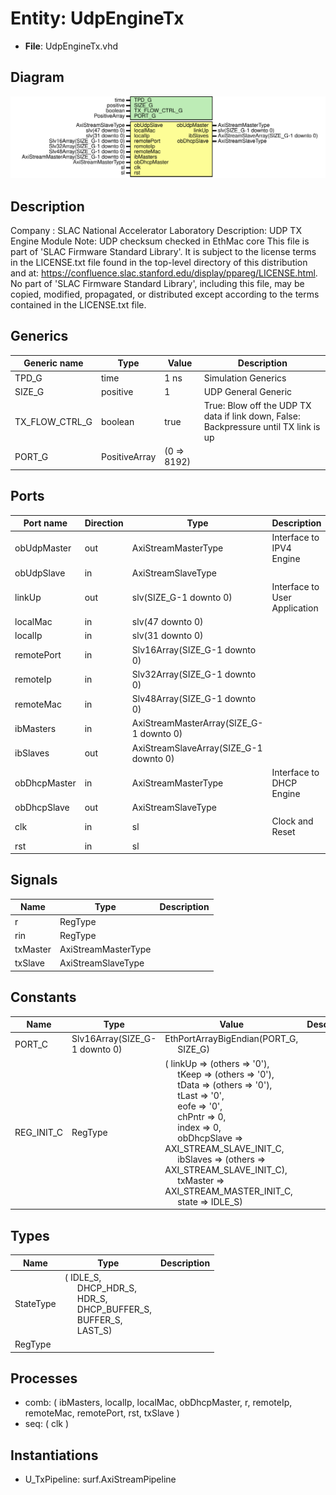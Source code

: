 # Entity: UdpEngineTx

- **File**: UdpEngineTx.vhd
## Diagram

![Diagram](UdpEngineTx.svg "Diagram")
## Description

Company    : SLAC National Accelerator Laboratory
Description: UDP TX Engine Module
Note: UDP checksum checked in EthMac core
This file is part of 'SLAC Firmware Standard Library'.
It is subject to the license terms in the LICENSE.txt file found in the
top-level directory of this distribution and at:
   https://confluence.slac.stanford.edu/display/ppareg/LICENSE.html.
No part of 'SLAC Firmware Standard Library', including this file,
may be copied, modified, propagated, or distributed except according to
the terms contained in the LICENSE.txt file.
## Generics

| Generic name   | Type          | Value       | Description                                                                          |
| -------------- | ------------- | ----------- | ------------------------------------------------------------------------------------ |
| TPD_G          | time          | 1 ns        | Simulation Generics                                                                  |
| SIZE_G         | positive      | 1           | UDP General Generic                                                                  |
| TX_FLOW_CTRL_G | boolean       | true        | True: Blow off the UDP TX data if link down, False: Backpressure until TX link is up |
| PORT_G         | PositiveArray | (0 => 8192) |                                                                                      |
## Ports

| Port name    | Direction | Type                                    | Description                   |
| ------------ | --------- | --------------------------------------- | ----------------------------- |
| obUdpMaster  | out       | AxiStreamMasterType                     | Interface to IPV4 Engine      |
| obUdpSlave   | in        | AxiStreamSlaveType                      |                               |
| linkUp       | out       | slv(SIZE_G-1 downto 0)                  | Interface to User Application |
| localMac     | in        | slv(47 downto 0)                        |                               |
| localIp      | in        | slv(31 downto 0)                        |                               |
| remotePort   | in        | Slv16Array(SIZE_G-1 downto 0)           |                               |
| remoteIp     | in        | Slv32Array(SIZE_G-1 downto 0)           |                               |
| remoteMac    | in        | Slv48Array(SIZE_G-1 downto 0)           |                               |
| ibMasters    | in        | AxiStreamMasterArray(SIZE_G-1 downto 0) |                               |
| ibSlaves     | out       | AxiStreamSlaveArray(SIZE_G-1 downto 0)  |                               |
| obDhcpMaster | in        | AxiStreamMasterType                     | Interface to DHCP Engine      |
| obDhcpSlave  | out       | AxiStreamSlaveType                      |                               |
| clk          | in        | sl                                      | Clock and Reset               |
| rst          | in        | sl                                      |                               |
## Signals

| Name     | Type                | Description |
| -------- | ------------------- | ----------- |
| r        | RegType             |             |
| rin      | RegType             |             |
| txMaster | AxiStreamMasterType |             |
| txSlave  | AxiStreamSlaveType  |             |
## Constants

| Name       | Type                          | Value                                                                                                                                                                                                                                                                                                                                                                                                                                                                                                                                                                                                                                                                                                                                                                                | Description |
| ---------- | ----------------------------- | ------------------------------------------------------------------------------------------------------------------------------------------------------------------------------------------------------------------------------------------------------------------------------------------------------------------------------------------------------------------------------------------------------------------------------------------------------------------------------------------------------------------------------------------------------------------------------------------------------------------------------------------------------------------------------------------------------------------------------------------------------------------------------------ | ----------- |
| PORT_C     | Slv16Array(SIZE_G-1 downto 0) |  EthPortArrayBigEndian(PORT_G,<br><span style="padding-left:20px"> SIZE_G)                                                                                                                                                                                                                                                                                                                                                                                                                                                                                                                                                                                                                                                                                                           |             |
| REG_INIT_C | RegType                       |  (       linkUp      => (others => '0'),<br><span style="padding-left:20px">       tKeep       => (others => '0'),<br><span style="padding-left:20px">       tData       => (others => '0'),<br><span style="padding-left:20px">       tLast       => '0',<br><span style="padding-left:20px">       eofe        => '0',<br><span style="padding-left:20px">       chPntr      => 0,<br><span style="padding-left:20px">       index       => 0,<br><span style="padding-left:20px">       obDhcpSlave => AXI_STREAM_SLAVE_INIT_C,<br><span style="padding-left:20px">       ibSlaves    => (others => AXI_STREAM_SLAVE_INIT_C),<br><span style="padding-left:20px">       txMaster    => AXI_STREAM_MASTER_INIT_C,<br><span style="padding-left:20px">       state       => IDLE_S) |             |
## Types

| Name      | Type                                                                                                                                                                                                                                               | Description |
| --------- | -------------------------------------------------------------------------------------------------------------------------------------------------------------------------------------------------------------------------------------------------- | ----------- |
| StateType | ( IDLE_S,<br><span style="padding-left:20px"> DHCP_HDR_S,<br><span style="padding-left:20px"> HDR_S,<br><span style="padding-left:20px"> DHCP_BUFFER_S,<br><span style="padding-left:20px"> BUFFER_S,<br><span style="padding-left:20px"> LAST_S)  |             |
| RegType   |                                                                                                                                                                                                                                                    |             |
## Processes
- comb: ( ibMasters, localIp, localMac, obDhcpMaster, r, remoteIp,
                   remoteMac, remotePort, rst, txSlave )
- seq: ( clk )
## Instantiations

- U_TxPipeline: surf.AxiStreamPipeline
